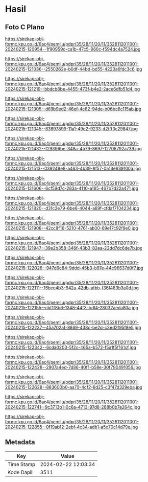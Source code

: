 # Hasil

## Foto C Plano

https://sirekap-obj-formc.kpu.go.id/6ac4/pemilu/pdpr/35/28/11/20/11/3528112011001-20240215-120954--1f90959d-ca1b-47c5-960c-f594dc4a7524.jpg

https://sirekap-obj-formc.kpu.go.id/6ac4/pemilu/pdpr/35/28/11/20/11/3528112011001-20240215-121036--2550262e-b0df-44bd-bd55-4223a6fdc3c6.jpg

https://sirekap-obj-formc.kpu.go.id/6ac4/pemilu/pdpr/35/28/11/20/11/3528112011001-20240215-121219--bbdcb8be-4455-473f-b4e2-2ace6dfb51d4.jpg

https://sirekap-obj-formc.kpu.go.id/6ac4/pemilu/pdpr/35/28/11/20/11/3528112011001-20240215-121305--d69b9ed2-46ef-4c82-94de-b06bc8c115ab.jpg

https://sirekap-obj-formc.kpu.go.id/6ac4/pemilu/pdpr/35/28/11/20/11/3528112011001-20240215-121345--83697899-11a1-49e2-9233-d2fff3c29847.jpg

https://sirekap-obj-formc.kpu.go.id/6ac4/pemilu/pdpr/35/28/11/20/11/3528112011001-20240215-121432--f29396be-348a-4579-8697-12708792a739.jpg

https://sirekap-obj-formc.kpu.go.id/6ac4/pemilu/pdpr/35/28/11/20/11/3528112011001-20240215-121513--039249e8-a463-4b39-8f57-0a13e939100a.jpg

https://sirekap-obj-formc.kpu.go.id/6ac4/pemilu/pdpr/35/28/11/20/11/3528112011001-20240215-121606--6cf59d7c-283a-4110-a195-467b7d22a471.jpg

https://sirekap-obj-formc.kpu.go.id/6ac4/pemilu/pdpr/35/28/11/20/11/3528112011001-20240215-121820--d31c2e79-6be6-4044-a89f-cfdaf7104234.jpg

https://sirekap-obj-formc.kpu.go.id/6ac4/pemilu/pdpr/35/28/11/20/11/3528112011001-20240215-121908--42cc8f16-5210-4761-ab00-69e17c92f9e0.jpg

https://sirekap-obj-formc.kpu.go.id/6ac4/pemilu/pdpr/35/28/11/20/11/3528112011001-20240215-121947--39e2b358-346f-43b3-82ea-22dd7dc6de7b.jpg

https://sirekap-obj-formc.kpu.go.id/6ac4/pemilu/pdpr/35/28/11/20/11/3528112011001-20240215-122026--947d6c84-9ddd-45b3-b97e-44c96637d0f7.jpg

https://sirekap-obj-formc.kpu.go.id/6ac4/pemilu/pdpr/35/28/11/20/11/3528112011001-20240215-122111--16bee4b3-942a-42db-afbb-f36f483b3a0d.jpg

https://sirekap-obj-formc.kpu.go.id/6ac4/pemilu/pdpr/35/28/11/20/11/3528112011001-20240215-122155--cbf1f8b6-1348-44f3-bdf4-28032aeda80a.jpg

https://sirekap-obj-formc.kpu.go.id/6ac4/pemilu/pdpr/35/28/11/20/11/3528112011001-20240215-122237--45a702af-8869-438c-be2d-c3ed2f95f8e5.jpg

https://sirekap-obj-formc.kpu.go.id/6ac4/pemilu/pdpr/35/28/11/20/11/3528112011001-20240215-122342--6cda0203-5f2c-465a-b572-f5a1f5f161cf.jpg

https://sirekap-obj-formc.kpu.go.id/6ac4/pemilu/pdpr/35/28/11/20/11/3528112011001-20240215-122428--2907a4ed-7d86-40f1-b58e-30f790491056.jpg

https://sirekap-obj-formc.kpu.go.id/6ac4/pemilu/pdpr/35/28/11/20/11/3528112011001-20240215-122628--883600b0-aa70-4cf2-8d25-c3f47d329eba.jpg

https://sirekap-obj-formc.kpu.go.id/6ac4/pemilu/pdpr/35/28/11/20/11/3528112011001-20240215-122741--9c3713b1-0c6a-4713-97d8-288b0b7e264c.jpg

https://sirekap-obj-formc.kpu.go.id/6ac4/pemilu/pdpr/35/28/11/20/11/3528112011001-20240215-122855--0f19ab12-2ebf-4c34-adb1-a5c70c14d79e.jpg


## Metadata

| Key        | Value               |
| ---------- | ------------------- |
| Time Stamp | 2024-02-22 12:03:34 |
| Kode Dapil | 3511                |



